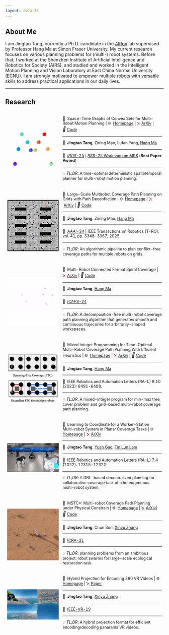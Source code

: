 ```yaml
---
layout: default
---
```


## About Me
I am Jingtao Tang, currently a Ph.D. candidate in the <a href="https://www2.cs.sfu.ca/~hangma">AIRob</a> lab supervised by Professor Hang Ma at Simon Fraser University.
My current research focuses on various planning problems for (multi-) robot systems.
Before that, I worked at the Shenzhen Institute of Artificial Intelligence and Robotics for Society (AIRS), and studied and worked in the Intelligent Motion Planning and Vision Laboratory at East China Normal University (ECNU).
I am strongly motivated to empower multiple robots with versatile skills to address practical applications in our daily lives.
<hr>

## Research
<table style="width:100%;border:0px;border-spacing:0px 10px;border-collapse:separate;margin-right:auto;margin-left:auto;">
<tbody>
    <tr>
      <td style="padding:6px;width:35%;vertical-align:middle">
        <div class="one">
          <img src='assets/img/stgcs.gif' width="200">
        </div>
      </td>
      <td style="padding:6px;width:65%;vertical-align:middle;font-size: 12.5px;">
        &#128204;&nbsp;
        Space-Time Graphs of Convex Sets for Multi-Robot Motion Planning
        |
        &#127760;&nbsp;
        <a href="https://sites.google.com/view/stgcs">Homepage</a>
        |
        <span><img src="assets/img/arxiv-logomark-small@2x.png" alt="icon" style="width: 11px; height: 11px; vertical-align: middle;">&nbsp;<a href="https://arxiv.org/abs/2503.00583">ArXiv</a></span>
        |
        <i style="font-size:16px" class="fa">&#xf09b;</i>&nbsp;<a href="https://github.com/reso1/stgcs">Code</a>
        <hr class="small">
		&#128101;&nbsp;
        <strong>Jingtao Tang</strong>, 
        Zining Mao, 
        Lufan Yang, 
        <a href="https://www.cs.sfu.ca/~hangma/">Hang Ma</a>
        <hr class="small">
        &#128226;&nbsp;
        <a href="https://www.iros25.org/"><em>IROS</em>-25</a>
        |
        <a href="https://mrs-workshop.github.io/rss25/"><em>RSS</em>-25 Workshop on MRS</a> (<strong>Best Paper Award</strong>)
        <hr class="small">
        <p>&#128161;&nbsp;<em>TL;DR</em>: A time-optimal deterministic spatiotemporal planner for multi-robot motion planning.</p>
      </td>
    </tr>
    <tr>
      <td style="padding:6px;width:35%;vertical-align:middle">
        <div class="one">
          <img src='assets/img/lsmcpp.gif' width="200">
        </div>
      </td>
      <td style="padding:6px;width:65%;vertical-align:middle;font-size: 12.5px;">
        &#128204;&nbsp;
        Large-Scale Multirobot Coverage Path Planning on Grids with Path Deconfliction
        |
        &#127760;&nbsp;
        <a href="https://sites.google.com/view/lsmcpp">Homepage</a>
        |
        <span><img src="assets/img/arxiv-logomark-small@2x.png" alt="icon" style="width: 11px; height: 11px; vertical-align: middle;">&nbsp;<a href="https://arxiv.org/abs/2411.01707">ArXiv</a></span>
        |
        <i style="font-size:16px" class="fa">&#xf09b;</i>&nbsp;<a href="https://github.com/reso1/ls-mcpp">Code</a>
        <hr class="small">
		&#128101;&nbsp;
        <strong>Jingtao Tang</strong>, 
        Zining Mao, 
        <a href="https://www.cs.sfu.ca/~hangma/">Hang Ma</a>
        <hr class="small">
        &#128226;&nbsp;
        <a href="https://aaai.org/conference/aaai/aaai-24/"><em>AAAI</em>-24</a>
        |
        IEEE Transactions on Robotics (T-RO), vol. 41, pp. 3348-3367, 2025
        <hr class="small">
        <p>&#128161;&nbsp;<em>TL;DR</em>: An algorithmic pipeline to plan conflict-free coverage paths for multiple robots on grids.</p>
      </td>
    </tr>
    <tr>
      <td style="padding:6px;width:35%;vertical-align:middle">
        <div class="one">
          <img src='assets/img/mcfs.gif' width="200">
        </div>
      </td>
      <td style="padding:6px;width:65%;vertical-align:middle;font-size: 12.5px;">
        &#128204;&nbsp;
        Multi-Robot Connected Fermat Spiral Coverage
        |
        <span><img src="assets/img/arxiv-logomark-small@2x.png" alt="icon" style="width: 11px; height: 11px; vertical-align: middle;">&nbsp;<a href="https://arxiv.org/abs/2403.13311">ArXiv</a></span>
        |
        <i style="font-size:16px" class="fa">&#xf09b;</i>&nbsp;<a href="https://github.com/reso1/mcfs">Code</a>
        <hr class="small">
		&#128101;&nbsp;
        <strong>Jingtao Tang</strong>,
        <a href="https://www.cs.sfu.ca/~hangma/">Hang Ma</a>
        <hr class="small">
        &#128226;&nbsp;
        <a href="https://icaps24.icaps-conference.org/"><em>ICAPS</em>-24</a>
        <hr class="small">
        <p>&#128161;&nbsp;<em>TL;DR</em>: A decomposition-free multi-robot coverage path planning algorithm that generates smooth and continuous trajecories for arbitrarily-shaped workspaces.</p>
      </td>
    </tr>
    <tr>
      <td style="padding:6px;width:35%;vertical-align:middle">
        <div class="one">
          <img src='assets/img/stc.gif' width="200">
          <img src='assets/img/2mcpp.png' width="200">
        </div>
      </td>
      <td style="padding:6px;width:65%;vertical-align:middle;font-size: 12.5px;">
        &#128204;&nbsp;
        Mixed Integer Programming for Time-Optimal Multi-Robot Coverage Path Planning With Efficient Heuristics
        |
        &#127760;&nbsp;
        <a href="./posts/grid_mcpp">Homepage</a>
        |
        <span><img src="assets/img/arxiv-logomark-small@2x.png" alt="icon" style="width: 11px; height: 11px; vertical-align: middle;">&nbsp;<a href="https://arxiv.org/abs/2306.17609">ArXiv</a></span>
        |
        <i style="font-size:16px" class="fa">&#xf09b;</i>&nbsp;<a href="https://github.com/reso1/MIP-MCPP">Code</a>
        <hr class="small">
		&#128101;&nbsp;
        <strong>Jingtao Tang</strong>,
        <a href="https://www.cs.sfu.ca/~hangma/">Hang Ma</a>
        <hr class="small">
        &#128226;&nbsp;
        IEEE Robotics and Automation Letters (RA-L) 8.10 (2023): 6491-6498.
        <hr class="small">
        <p>&#128161;&nbsp;<em>TL;DR</em>: A mixed-integer program for min-max tree cover problem and grid-based multi-robot coverage path planning.</p>
      </td>
    </tr>
    <tr>
      <td style="padding:6px;width:35%;vertical-align:middle">
        <div class="one">
          <img src='assets/img/wshmrs.gif' width="200">
        </div>
      </td>
      <td style="padding:6px;width:65%;vertical-align:middle;font-size: 12.5px;">
        &#128204;&nbsp;
        Learning to Coordinate for a Worker-Station Multi-robot System in Planar Coverage Tasks
        |
        &#127760;&nbsp;
        <a href="./posts/worker_station_mcpp">Homepage</a>
        |
        <span><img src="assets/img/arxiv-logomark-small@2x.png" alt="icon" style="width: 11px; height: 11px; vertical-align: middle;">&nbsp;<a href="https://arxiv.org/abs/2208.02993">ArXiv</a></span>
        <hr class="small">
		&#128101;&nbsp;
        <strong>Jingtao Tang</strong>,
        <a href="https://gaoyuankidult.github.io/">Yuan Gao</a>,
        <a href="https://freeformrobotics.org/tllam/">Tin Lun Lam</a>
        <hr class="small">
        &#128226;&nbsp;
        IEEE Robotics and Automation Letters (RA-L) 7.4 (2022): 12315-12322.
        <hr class="small">
        <p>&#128161;&nbsp;<em>TL;DR</em>: A DRL-based decentralized planning for collaborative coverage task of a heteogeneous multi-robot system.</p>
      </td>
    </tr>
    <tr>
      <td style="padding:6px;width:35%;vertical-align:middle">
        <div class="one">
          <img src='assets/img/drilling_robot.gif' width="200">
        </div>
      </td>
      <td style="padding:6px;width:65%;vertical-align:middle;font-size: 12.5px;">
        &#128204;&nbsp;
        MSTC*: Multi-robot Coverage Path Planning under Physical Constrain
        |
        &#127760;&nbsp;
        <a href="./posts/mcpp_mp_rough_terrain">Homepage</a>
        |
        <span><img src="assets/img/arxiv-logomark-small@2x.png" alt="icon" style="width: 11px; height: 11px; vertical-align: middle;">&nbsp;<a href="https://arxiv.org/abs/2108.04632">ArXiv</a></span>|
        <i style="font-size:16px" class="fa">&#xf09b;</i>&nbsp;<a href="https://github.com/reso1/mstc_star">Code</a>
        <hr class="small">
		&#128101;&nbsp;
        <strong>Jingtao Tang</strong>,
        Chun Sun,
        <a href="https://faculty.ecnu.edu.cn/_s43/zxy2/main.psp">Xinyu Zhang</a>
        <hr class="small">
        &#128226;&nbsp;
        <a href="https://www.ieee-ras.org/about-ras/ras-calendar/event/1920-icra-2021">ICRA-21</a>
        <hr class="small">
        <p>&#128161;&nbsp;<em>TL;DR</em>: planning problems from an ambitious project: robot swarms for large-scale ecological restoration task.</p>
      </td>
    </tr>
    <tr>
      <td style="padding:6px;width:35%;vertical-align:middle">
        <div class="one">
          <img src='assets/img/360vr.gif' width="200">
        </div>
      </td>
      <td style="padding:6px;width:65%;vertical-align:middle;font-size: 12.5px;">
        &#128204;&nbsp;
        Hybrid Projection for Encoding 360 VR Videos
        |
        &#127760;&nbsp;
        <a href="./posts/360_vr_projection">Homepage</a>
        |
        <span><img src="assets/img/arxiv-logomark-small@2x.png" alt="icon" style="width: 11px; height: 11px; vertical-align: middle;">&nbsp;<a href="https://ieeexplore.ieee.org/document/8798261">Paper</a></span>
        <hr class="small">
		&#128101;&nbsp;
        <strong>Jingtao Tang</strong>,
        <a href="https://faculty.ecnu.edu.cn/_s43/zxy2/main.psp">Xinyu Zhang</a>
        <hr class="small">
        &#128226;&nbsp;
        <a href="https://ieeevr.org/2019/">IEEE-VR-19</a>
        <hr class="small">
        <p>&#128161;&nbsp;<em>TL;DR</em>: A hybrid projection format for efficient encoding/decoding panarama VR videos. </p>
      </td>
    </tr>
</tbody>
</table>


